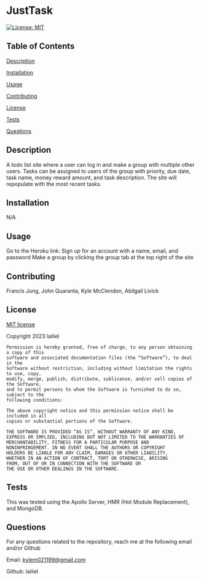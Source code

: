 # JustTask
  [![License: MIT](https://img.shields.io/badge/License-MIT-yellow.svg)](https://opensource.org/licenses/MIT)

  ## Table of Contents
  [Description](#description)
  
  [Installation](#installation)
  
  [Usage](#usage)
  
  [Contributing](#contributing)
  
  [License](#license)
  
  [Tests](#tests)
  
  [Questions](#questions)

  ## Description
  A todo list site where a user can log in and make a group with multiple other users. Tasks can be assigned to users of the group with priority, due date, task name, money reward amount, and task description. The site will repopulate with the most recent tasks.

  ## Installation 
  N/A

  ## Usage
  Go to the Heroku link:
  Sign up for an account with a name, email, and password
  Make a group by clicking the group tab at the top right of the site  

  ## Contributing
  Francis Jung, John Quaranta, Kyle McClendon, Abilgail Livick

  ## License
  
  [MIT license](https://opensource.org/license/mit/)
  
  Copyright 2023 lailiel
  
    Permission is hereby granted, free of charge, to any person obtaining a copy of this 
    software and associated documentation files (the “Software”), to deal in the 
    Software without restriction, including without limitation the rights to use, copy, 
    modify, merge, publish, distribute, sublicense, and/or sell copies of the Software, 
    and to permit persons to whom the Software is furnished to do so, subject to the 
    following conditions:

    The above copyright notice and this permission notice shall be included in all 
    copies or substantial portions of the Software.
    
    THE SOFTWARE IS PROVIDED “AS IS”, WITHOUT WARRANTY OF ANY KIND, 
    EXPRESS OR IMPLIED, INCLUDING BUT NOT LIMITED TO THE WARRANTIES OF 
    MERCHANTABILITY, FITNESS FOR A PARTICULAR PURPOSE AND 
    NONINFRINGEMENT. IN NO EVENT SHALL THE AUTHORS OR COPYRIGHT 
    HOLDERS BE LIABLE FOR ANY CLAIM, DAMAGES OR OTHER LIABILITY, 
    WHETHER IN AN ACTION OF CONTRACT, TORT OR OTHERWISE, ARISING 
    FROM, OUT OF OR IN CONNECTION WITH THE SOFTWARE OR 
    THE USE OR OTHER DEALINGS IN THE SOFTWARE.

  ## Tests
  This was tested using the Apollo Server, HMR (Hot Module Replacement), and MongoDB.


  ## Questions
  For any questions related to the repository, reach me at the following email and/or Github

  Email: kylem021199@gmail.com

  Github: lailiel
